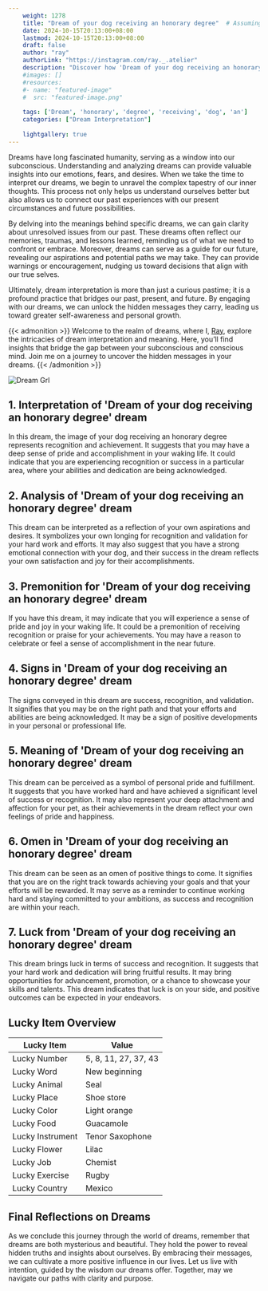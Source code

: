 ```yaml
---
    weight: 1278
    title: "Dream of your dog receiving an honorary degree"  # Assuming 'title' column exists
    date: 2024-10-15T20:13:00+08:00
    lastmod: 2024-10-15T20:13:00+08:00
    draft: false
    author: "ray"
    authorLink: "https://instagram.com/ray._.atelier"
    description: "Discover how 'Dream of your dog receiving an honorary degree' can interpret your future and uncover its significant meanings in your life."
    #images: []
    #resources:
    #- name: "featured-image"
    #  src: "featured-image.png"
    
    tags: ['Dream', 'honorary', 'degree', 'receiving', 'dog', 'an']
    categories: ["Dream Interpretation"]
    
    lightgallery: true
---
```

    
Dreams have long fascinated humanity, serving as a window into our subconscious. Understanding and analyzing dreams can provide valuable insights into our emotions, fears, and desires. When we take the time to interpret our dreams, we begin to unravel the complex tapestry of our inner thoughts. This process not only helps us understand ourselves better but also allows us to connect our past experiences with our present circumstances and future possibilities.

By delving into the meanings behind specific dreams, we can gain clarity about unresolved issues from our past. These dreams often reflect our memories, traumas, and lessons learned, reminding us of what we need to confront or embrace. Moreover, dreams can serve as a guide for our future, revealing our aspirations and potential paths we may take. They can provide warnings or encouragement, nudging us toward decisions that align with our true selves.

Ultimately, dream interpretation is more than just a curious pastime; it is a profound practice that bridges our past, present, and future. By engaging with our dreams, we can unlock the hidden messages they carry, leading us toward greater self-awareness and personal growth.

{{< admonition >}}
Welcome to the realm of dreams, where I, [Ray](https://instagram.com/ray._.atelier), explore the intricacies of dream interpretation and meaning. Here, you’ll find insights that bridge the gap between your subconscious and conscious mind. Join me on a journey to uncover the hidden messages in your dreams.
{{< /admonition >}}

![Dream Grl](https://cdn.pixabay.com/photo/2017/11/02/03/35/gothic-2910057_1280.jpg "Dream Grl")

## 1. Interpretation of 'Dream of your dog receiving an honorary degree' dream
 In this dream, the image of your dog receiving an honorary degree represents recognition and achievement. It suggests that you may have a deep sense of pride and accomplishment in your waking life. It could indicate that you are experiencing recognition or success in a particular area, where your abilities and dedication are being acknowledged.

## 2. Analysis of 'Dream of your dog receiving an honorary degree' dream
 This dream can be interpreted as a reflection of your own aspirations and desires. It symbolizes your own longing for recognition and validation for your hard work and efforts. It may also suggest that you have a strong emotional connection with your dog, and their success in the dream reflects your own satisfaction and joy for their accomplishments.

## 3. Premonition for 'Dream of your dog receiving an honorary degree' dream
 If you have this dream, it may indicate that you will experience a sense of pride and joy in your waking life. It could be a premonition of receiving recognition or praise for your achievements. You may have a reason to celebrate or feel a sense of accomplishment in the near future.

## 4. Signs in 'Dream of your dog receiving an honorary degree' dream
 The signs conveyed in this dream are success, recognition, and validation. It signifies that you may be on the right path and that your efforts and abilities are being acknowledged. It may be a sign of positive developments in your personal or professional life.

## 5. Meaning of 'Dream of your dog receiving an honorary degree' dream
 This dream can be perceived as a symbol of personal pride and fulfillment. It suggests that you have worked hard and have achieved a significant level of success or recognition. It may also represent your deep attachment and affection for your pet, as their achievements in the dream reflect your own feelings of pride and happiness.

## 6. Omen in 'Dream of your dog receiving an honorary degree' dream
 This dream can be seen as an omen of positive things to come. It signifies that you are on the right track towards achieving your goals and that your efforts will be rewarded. It may serve as a reminder to continue working hard and staying committed to your ambitions, as success and recognition are within your reach.

## 7. Luck from 'Dream of your dog receiving an honorary degree' dream
 This dream brings luck in terms of success and recognition. It suggests that your hard work and dedication will bring fruitful results. It may bring opportunities for advancement, promotion, or a chance to showcase your skills and talents. This dream indicates that luck is on your side, and positive outcomes can be expected in your endeavors.

## Lucky Item Overview
| Lucky Item          | Value              |
|---------------|--------------------|
| Lucky Number        | 5, 8, 11, 27, 37, 43  |
| Lucky Word          | New beginning |
| Lucky Animal        | Seal |
| Lucky Place         | Shoe store     |
| Lucky Color         | Light orange     |
| Lucky Food          | Guacamole      |
| Lucky Instrument    | Tenor Saxophone |
| Lucky Flower        | Lilac    |
| Lucky Job           | Chemist       |
| Lucky Exercise      | Rugby  |
| Lucky Country       | Mexico    |


##  Final Reflections on Dreams

As we conclude this journey through the world of dreams, remember that dreams are both mysterious and beautiful. They hold the power to reveal hidden truths and insights about ourselves. By embracing their messages, we can cultivate a more positive influence in our lives. Let us live with intention, guided by the wisdom our dreams offer. Together, may we navigate our paths with clarity and purpose.
